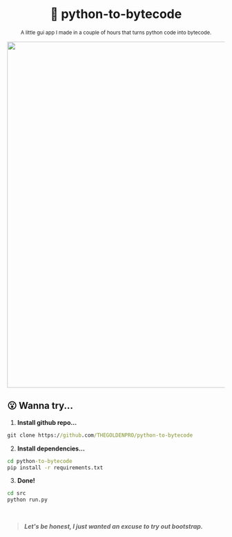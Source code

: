 <div align="center">

  # 💾 python-to-bytecode
  
  <sub>A little gui app I made in a couple of hours that turns python code into bytecode.</sub>
  
  
  <img width="800px" src="https://user-images.githubusercontent.com/66202304/225480071-bbfe7de4-d7ec-4e34-b665-9f779ba4878f.png">
</div>

## 😮 Wanna try...
1. **Install github repo...**
```cmd
git clone https://github.com/THEGOLDENPRO/python-to-bytecode
```

2. **Install dependencies...**
```cmd
cd python-to-bytecode
pip install -r requirements.txt
```

3. **Done!**
```cmd
cd src
python run.py
```

<br>

> ***Let's be honest, I just wanted an excuse to try out bootstrap.***

